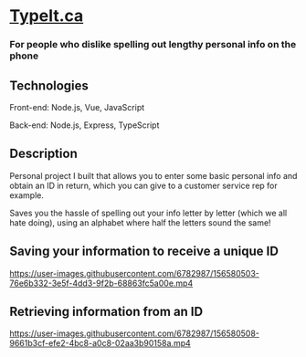# [TypeIt.ca](http://typeit.ca/)
### For people who dislike spelling out lengthy personal info on the phone

## Technologies
Front-end: Node.js, Vue, JavaScript

Back-end: Node.js, Express, TypeScript

## Description
Personal project I built that allows you to enter some basic personal info and obtain an ID in return, which you can give to a customer service rep for example.

Saves you the hassle of spelling out your info letter by letter (which we all hate doing), using an alphabet where half the letters sound the same!

## Saving your information to receive a unique ID
https://user-images.githubusercontent.com/6782987/156580503-76e6b332-3e5f-4dd3-9f2b-68863fc5a00e.mp4


## Retrieving information from an ID
https://user-images.githubusercontent.com/6782987/156580508-9661b3cf-efe2-4bc8-a0c8-02aa3b90158a.mp4
